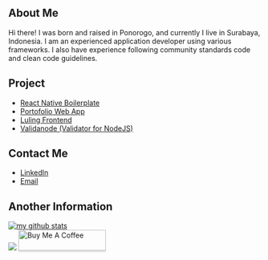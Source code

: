 ## About Me
Hi there! I was born and raised in Ponorogo, and currently I live in Surabaya, Indonesia.
I am an experienced application developer using various frameworks. I also have experience following community standards code and clean code guidelines.

## Project
* [React Native Boilerplate](https://github.com/defrindr/2022-react-native-boilerplate)
* [Portofolio Web App](https://github.com/defrindr/cobain-react-portfolio/)
* [Luling Frontend](https://github.com/3120510402/luling-frontend/)
* [Validanode (Validator for NodeJS)](https://github.com/defrindr/validanode)

## Contact Me
* [LinkedIn](https://www.linkedin.com/in/defrindr/)
* [Email](mailto:defrindr@gmail.com)

## Another Information
[![my github stats](https://github-readme-stats.vercel.app/api?username=defrindr)](https://github.com/defrindr)
<br/>
![](https://komarev.com/ghpvc/?username=defrindr&label=PROFILE+VIEWS)
<a href="https://www.buymeacoffee.com/defrindr" target="_blank"><img src="https://www.buymeacoffee.com/assets/img/custom_images/orange_img.png" alt="Buy Me A Coffee" style="height: 41px !important;width: 174px !important;box-shadow: 0px 3px 2px 0px rgba(190, 190, 190, 0.5) !important;-webkit-box-shadow: 0px 3px 2px 0px rgba(190, 190, 190, 0.5) !important;" ></a>

